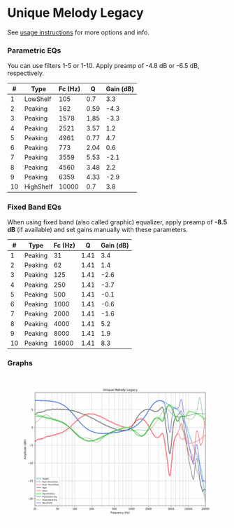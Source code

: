 # Unique Melody Legacy
See [usage instructions](https://github.com/jaakkopasanen/AutoEq#usage) for more options and info.

### Parametric EQs
You can use filters 1-5 or 1-10. Apply preamp of -4.8 dB or -6.5 dB, respectively.

|   # | Type      |   Fc (Hz) |    Q |   Gain (dB) |
|-----|-----------|-----------|------|-------------|
|   1 | LowShelf  |       105 | 0.7  |         3.3 |
|   2 | Peaking   |       162 | 0.59 |        -4.3 |
|   3 | Peaking   |      1578 | 1.85 |        -3.3 |
|   4 | Peaking   |      2521 | 3.57 |         1.2 |
|   5 | Peaking   |      4961 | 0.77 |         4.7 |
|   6 | Peaking   |       773 | 2.04 |         0.6 |
|   7 | Peaking   |      3559 | 5.53 |        -2.1 |
|   8 | Peaking   |      4560 | 3.48 |         2.2 |
|   9 | Peaking   |      6359 | 4.33 |        -2.9 |
|  10 | HighShelf |     10000 | 0.7  |         3.8 |

### Fixed Band EQs
When using fixed band (also called graphic) equalizer, apply preamp of **-8.5 dB** (if available) and set gains manually with these parameters.

|   # | Type    |   Fc (Hz) |    Q |   Gain (dB) |
|-----|---------|-----------|------|-------------|
|   1 | Peaking |        31 | 1.41 |         3.4 |
|   2 | Peaking |        62 | 1.41 |         1.4 |
|   3 | Peaking |       125 | 1.41 |        -2.6 |
|   4 | Peaking |       250 | 1.41 |        -3.7 |
|   5 | Peaking |       500 | 1.41 |        -0.1 |
|   6 | Peaking |      1000 | 1.41 |        -0.6 |
|   7 | Peaking |      2000 | 1.41 |        -1.6 |
|   8 | Peaking |      4000 | 1.41 |         5.2 |
|   9 | Peaking |      8000 | 1.41 |         1.9 |
|  10 | Peaking |     16000 | 1.41 |         8.3 |

### Graphs
![](./Unique%20Melody%20Legacy.png)
